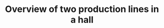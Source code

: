 ---
layout: article
title: Overview of two production lines in a hall
description: 
  - This template contains the status of two production lines in one hall. It shows the number of pieces already produced and how many parts are missing for the target quantity. In addition, the quality is indicated by displaying the number of misproduction.
lang: cn
weight: 1000
isDraft: true
ref: Production-Lines-Status-Quality
category:
  - Production
  - Shopfloor
image: Production-Lines-Status-Quality_CN.png
image_thumbnail: Production-Lines-Status-Quality_CNthumbnail.png
download: Production-Lines-Status-Quality_CN.pbmx
overview_description:
overview_benefits:
overview_data_sources:
---